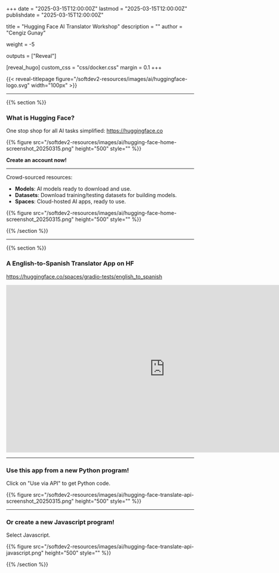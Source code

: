 +++
date = "2025-03-15T12:00:00Z"
lastmod = "2025-03-15T12:00:00Z"
publishdate = "2025-03-15T12:00:00Z"

title = "Hugging Face AI Translator Workshop"
description = ""
author = "Cengiz Gunay"

weight = -5

outputs = ["Reveal"]

[reveal_hugo]
custom_css = "css/docker.css"
margin = 0.1
+++

{{< reveal-titlepage figure="/softdev2-resources/images/ai/huggingface-logo.svg" width="100px" >}}

---

{{% section %}}

### What is Hugging Face?

One stop shop for all AI tasks simplified: https://huggingface.co

{{% figure src="/softdev2-resources/images/ai/hugging-face-home-screenshot_20250315.png" height="500" 
    style="" %}}

**Create an account now!**

---

Crowd-sourced resources:

- **Models**: AI models ready to download and use.
- **Datasets**: Download training/testing datasets for building models.
- **Spaces**: Cloud-hosted AI apps, ready to use.

{{% figure src="/softdev2-resources/images/ai/hugging-face-home-screenshot_20250315.png" height="500" 
    style="" %}}

{{% /section %}}

---

{{% section %}}

### A English-to-Spanish Translator App on HF

https://huggingface.co/spaces/gradio-tests/english_to_spanish

<iframe
	src="https://gradio-tests-english-to-spanish.hf.space"
	frameborder="0"
	width="850"
	height="450"
></iframe>

---

### Use this app from a new Python program!

Click on "Use via API" to get Python code.

{{% figure src="/softdev2-resources/images/ai/hugging-face-translate-api-screenshot_20250315.png" height="500" 
    style="" %}}
    
---

### Or create a new Javascript program!

Select Javascript.

{{% figure src="/softdev2-resources/images/ai/hugging-face-translate-api-javascript.png" height="500" 
    style="" %}}


{{% /section %}}
